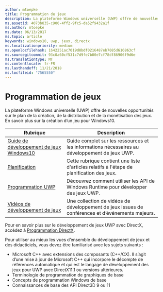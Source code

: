 ```yaml
---
author: mtoepke
title: Programmation de jeux
description: La plateforme Windows universelle (UWP) offre de nouvelles opportunités sur le plan de la création, de la distribution et de la monétisation des jeux. Découvrez comment créer un jeu ou porter un jeu existant.
ms.assetid: 4073b835-c900-4ff2-9fc5-da52f9432a1f
ms.author: mtoepke
ms.date: 06/13/2017
ms.topic: article
keywords: windows10, uwp, jeux, directx
ms.localizationpriority: medium
ms.openlocfilehash: 1642251ac7019d8bdf0216487eb7085d616863cf
ms.sourcegitcommit: 93c0a60cf531c7d9fe7b00e7cf78df86906f9d6e
ms.translationtype: MT
ms.contentlocale: fr-FR
ms.lasthandoff: 11/21/2018
ms.locfileid: "7565550"
---
```

# <a name="game-programming"></a>Programmation de jeux

La plateforme Windows universelle (UWP) offre de nouvelles opportunités sur le plan de la création, de la distribution et de la monétisation des jeux. En savoir plus sur la création d’un jeu pour Windows10.

| Rubrique | Description |
|---------------------------------------------------------------------------------------------------------------------------------------------------|-------------------------------------------------------------------------------------------------------------------------------------------------------------------------------------------------------------------------------------------------------------------------------------------------------------------------------------------------------------------------------------------------------------------------------------------------------------------------------|
| [Guide de développement de jeux Windows10](e2e.md) | Guide complet sur les ressources et les informations nécessaires au développement de jeux UWP. |
| [Planification](planning.md) | Cette rubrique contient une liste d'articles relatifs à l'étape de planification des jeux. |
| [Programmation UWP](uwp-programming.md) | Découvrez comment utiliser les API de Windows Runtime pour développer des jeux UWP. |
| [Vidéos de développement de jeux](game-development-videos.md) | Une collection de vidéos de développement de jeux issues de conférences et d’événements majeurs. |

Pour en savoir plus sur le développement de jeux UWP avec DirectX, accédez à [Programmation DirectX](directx-programming.md).

Pour utiliser au mieux les vues d’ensemble du développement de jeux et des didacticiels, vous devez être familiarisé avec les sujets suivants :

-   Microsoft C++ avec extensions des composants (C++/CX). Il s’agit d’une mise à jour de Microsoft C++ qui incorpore le décompte de références automatique et qui est le langage de développement des jeux pour UWP avec DirectX11.1 ou versions ultérieures.
-   Terminologie de programmation de graphiques de base
-   Concepts de programmation Windows de base
-   Connaissances de base des API Direct3D 9 ou 11

 

 




